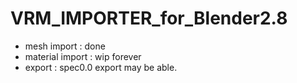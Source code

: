 # VRM_IMPORTER_for_Blender2.8
- mesh import : done 
- material import : wip forever
- export : spec0.0 export may be able.
